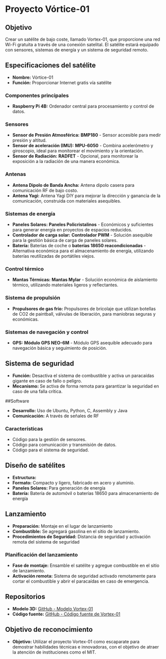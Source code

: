 # Proyecto Vórtice-01

## Objetivo
Crear un satélite de bajo coste, llamado Vortex-01, que proporcione una red Wi-Fi gratuita a través de una conexión satelital. El satélite estará equipado con sensores, sistemas de energía y un sistema de seguridad remoto.

## Especificaciones del satélite

- **Nombre:** Vórtice-01
- **Función:** Proporcionar Internet gratis vía satélite

### Componentes principales

- **Raspberry Pi 4B:** Ordenador central para procesamiento y control de datos.

### Sensores

- **Sensor de Presión Atmosférica:** **BMP180** - Sensor accesible para medir presión y altitud.
- **Sensor de aceleración (IMU):** **MPU-6050** - Combina acelerómetro y giroscopio, ideal para monitorear el movimiento y la orientación.
- **Sensor de Radiación:** **RADFET** - Opcional, para monitorear la exposición a la radiación de una manera económica.

### Antenas

- **Antena Dipolo de Banda Ancha:** Antena dipolo casera para comunicación RF de bajo costo.
- **Antena Yagi:** Antena Yagi DIY para mejorar la dirección y ganancia de la comunicación, construida con materiales asequibles.

### Sistemas de energía

- **Paneles Solares:** **Paneles Policristalinos** - Económicos y suficientes para generar energía en proyectos de espacios reducidos.
- **Controlador de carga solar:** **Controlador PWM** - Solución asequible para la gestión básica de carga de paneles solares.
- **Batería:** Baterías de coche o **baterías 18650 reacondicionadas** - Alternativa económica para el almacenamiento de energía, utilizando baterías reutilizadas de portátiles viejos.

### Control térmico

- **Mantas Térmicas:** **Mantas Mylar** - Solución económica de aislamiento térmico, utilizando materiales ligeros y reflectantes.

### Sistema de propulsión

- **Propulsores de gas frío:** Propulsores de bricolaje que utilizan botellas de CO2 de paintball, válvulas de liberación, para maniobras seguras y económicas.

### Sistemas de navegación y control

- **GPS:** **Módulo GPS NEO-6M** - Módulo GPS asequible adecuado para navegación básica y seguimiento de posición.

## Sistema de seguridad

- **Función:** Desactiva el sistema de combustible y activa un paracaídas gigante en caso de fallo o peligro.
- **Mecanismo:** Se activa de forma remota para garantizar la seguridad en caso de una falla crítica.

##Software

- **Desarrollo:** Uso de Ubuntu, Python, C, Assembly y Java
- **Comunicación:** A través de señales de RF

### Características

- Código para la gestión de sensores.
- Código para comunicación y transmisión de datos.
- Código para el sistema de seguridad.

## Diseño de satélites

- **Estructura:**
 - **Formato:** Compacto y ligero, fabricado en acero y aluminio.
 - **Paneles Solares:** Para generación de energía
 - **Batería:** Batería de automóvil o baterías 18650 para almacenamiento de energía

## Lanzamiento

- **Preparación:** Montaje en el lugar de lanzamiento
- **Combustible:** Se agregará gasolina en el sitio de lanzamiento.
- **Procedimientos de Seguridad:** Distancia de seguridad y activación remota del sistema de seguridad

### Planificación del lanzamiento

- **Fase de montaje:** Ensamble el satélite y agregue combustible en el sitio de lanzamiento.
- **Activación remota:** Sistema de seguridad activado remotamente para cortar el combustible y abrir el paracaídas en caso de emergencia.

## Repositorios

- **Modelo 3D:** [GitHub - Modelo Vortex-01](https://github.com/Vortex-01/Model)
- **Código fuente:** [GitHub - Código fuente de Vortex-01](https://github.com/Vortex-01/Source-Code)

## Objetivo de reconocimiento

- **Objetivo:** Utilizar el proyecto Vortex-01 como escaparate para demostrar habilidades técnicas e innovadoras, con el objetivo de atraer la atención de instituciones como el MIT.
